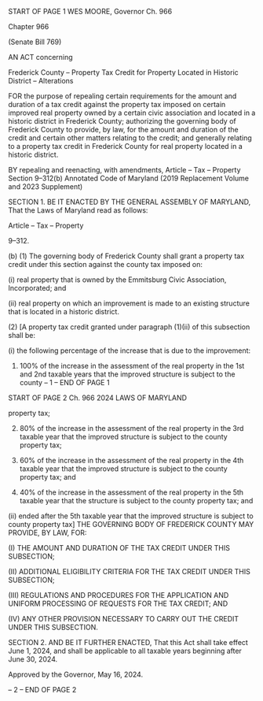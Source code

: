 START OF PAGE 1
WES MOORE, Governor Ch. 966

Chapter 966

(Senate Bill 769)

AN ACT concerning

Frederick County – Property Tax Credit for Property Located in Historic
District – Alterations

FOR the purpose of repealing certain requirements for the amount and duration of a tax
credit against the property tax imposed on certain improved real property owned by
a certain civic association and located in a historic district in Frederick County;
authorizing the governing body of Frederick County to provide, by law, for the
amount and duration of the credit and certain other matters relating to the credit;
and generally relating to a property tax credit in Frederick County for real property
located in a historic district.

BY repealing and reenacting, with amendments,
Article – Tax – Property
Section 9–312(b)
Annotated Code of Maryland
(2019 Replacement Volume and 2023 Supplement)

SECTION 1. BE IT ENACTED BY THE GENERAL ASSEMBLY OF MARYLAND,
That the Laws of Maryland read as follows:

Article – Tax – Property

9–312.

(b) (1) The governing body of Frederick County shall grant a property tax
credit under this section against the county tax imposed on:

(i) real property that is owned by the Emmitsburg Civic Association,
Incorporated; and

(ii) real property on which an improvement is made to an existing
structure that is located in a historic district.

(2) [A property tax credit granted under paragraph (1)(ii) of this subsection
shall be:

(i) the following percentage of the increase that is due to the
improvement:

1. 100% of the increase in the assessment of the real property
in the 1st and 2nd taxable years that the improved structure is subject to the county
– 1 –
END OF PAGE 1

START OF PAGE 2
Ch. 966 2024 LAWS OF MARYLAND

property tax;

2. 80% of the increase in the assessment of the real property
in the 3rd taxable year that the improved structure is subject to the county property tax;

3. 60% of the increase in the assessment of the real property
in the 4th taxable year that the improved structure is subject to the county property tax;
and

4. 40% of the increase in the assessment of the real property
in the 5th taxable year that the structure is subject to the county property tax; and

(ii) ended after the 5th taxable year that the improved structure is
subject to county property tax] THE GOVERNING BODY OF FREDERICK COUNTY MAY
PROVIDE, BY LAW, FOR:

(I) THE AMOUNT AND DURATION OF THE TAX CREDIT UNDER
THIS SUBSECTION;

(II) ADDITIONAL ELIGIBILITY CRITERIA FOR THE TAX CREDIT
UNDER THIS SUBSECTION;

(III) REGULATIONS AND PROCEDURES FOR THE APPLICATION
AND UNIFORM PROCESSING OF REQUESTS FOR THE TAX CREDIT; AND

(IV) ANY OTHER PROVISION NECESSARY TO CARRY OUT THE
CREDIT UNDER THIS SUBSECTION.

SECTION 2. AND BE IT FURTHER ENACTED, That this Act shall take effect June
1, 2024, and shall be applicable to all taxable years beginning after June 30, 2024.

Approved by the Governor, May 16, 2024.

– 2 –
END OF PAGE 2